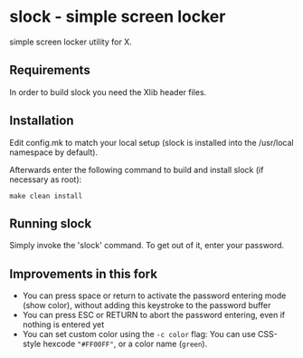 slock - simple screen locker
============================
simple screen locker utility for X.


Requirements
------------
In order to build slock you need the Xlib header files.


Installation
------------
Edit config.mk to match your local setup (slock is installed into
the /usr/local namespace by default).

Afterwards enter the following command to build and install slock
(if necessary as root):

    make clean install


Running slock
-------------
Simply invoke the 'slock' command. To get out of it, enter your password.


Improvements in this fork
-------------------------

- You can press space or return to activate the password entering mode (show color), without adding this keystroke to the password buffer
- You can press ESC or RETURN to abort the password entering, even if nothing is entered yet
- You can set custom color using the `-c color` flag: You can use CSS-style hexcode `"#FF00FF"`, or a color name (`green`).
